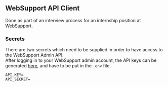 ## WebSupport API Client

Done as part of an interview process for an internship position at WebSupport.

### Secrets

There are two secrets which need to be supplied in order to have access to the WebSupport Admin API.  
After logging in to your WebSupport admin account, the API keys can be generated [here](https://admin.websupport.sk/en/auth/apiKey), and have to be put in the `.env` file.



`API_KEY=`  
`API_SECRET=`  

